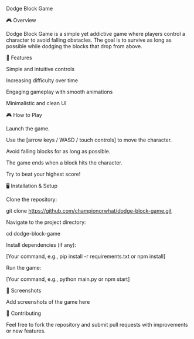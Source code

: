 Dodge Block Game

🎮 Overview

Dodge Block Game is a simple yet addictive game where players control a character to avoid falling obstacles. The goal is to survive as long as possible while dodging the blocks that drop from above.

🚀 Features

Simple and intuitive controls

Increasing difficulty over time

Engaging gameplay with smooth animations

Minimalistic and clean UI

🎮 How to Play

Launch the game.

Use the [arrow keys / WASD / touch controls] to move the character.

Avoid falling blocks for as long as possible.

The game ends when a block hits the character.

Try to beat your highest score!

🖥️ Installation & Setup

Clone the repository:

git clone https://github.com/championorwhat/dodge-block-game.git

Navigate to the project directory:

cd dodge-block-game

Install dependencies (if any):

[Your command, e.g., pip install -r requirements.txt or npm install]

Run the game:

[Your command, e.g., python main.py or npm start]

📸 Screenshots

Add screenshots of the game here

🤝 Contributing

Feel free to fork the repository and submit pull requests with improvements or new features.

